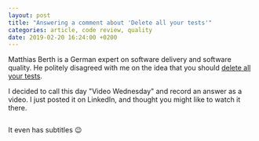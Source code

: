 ```yaml
---
layout: post
title: "Answering a comment about 'Delete all your tests'"
categories: article, code review, quality
date: 2019-02-20 16:24:00 +0200
---
```



Matthias Berth is a German expert on software delivery and software quality. He politely disagreed with me on the idea that you should [delete all your tests][1].

I decided to call this day "Video Wednesday" and record an answer as a video. I just posted it on LinkedIn, and thought you might like to watch it there.

[![]()][2]

It even has subtitles 😉

[1]:	https://holgerfrohloff.de/newsletter/delete-all-your-tests/
[2]:	https://www.linkedin.com/feed/update/urn:li:activity:6504014236723736576

